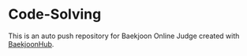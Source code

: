 # Code-Solving
This is an auto push repository for Baekjoon Online Judge created with [BaekjoonHub](https://github.com/BaekjoonHub/BaekjoonHub).
